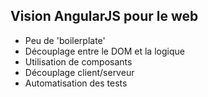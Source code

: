 ## Vision AngularJS pour le web

* Peu de 'boilerplate'
* Découplage entre le DOM et la logique
* Utilisation de composants
* Découplage client/serveur
* Automatisation des tests
